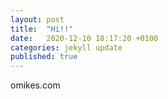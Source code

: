 ```yaml
---
layout: post
title:  "Hi!!"
date:   2020-12-10 18:17:20 +0100
categories: jekyll update
published: true
---
```

omikes.com
